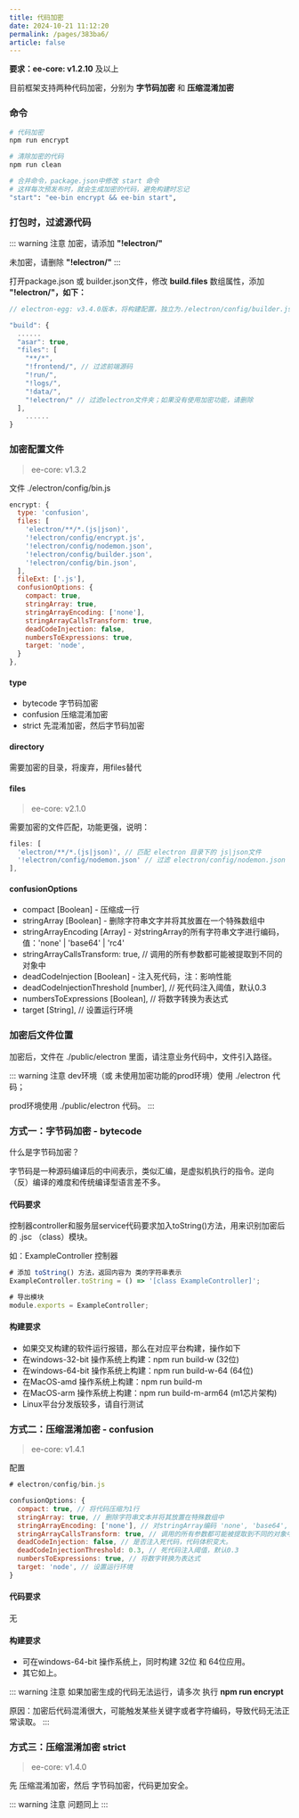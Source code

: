```yaml
---
title: 代码加密
date: 2024-10-21 11:12:20
permalink: /pages/383ba6/
article: false
---
```


**要求：ee-core: v1.2.10** 及以上

目前框架支持两种代码加密，分别为 **字节码加密** 和 **压缩混淆加密**

### 命令
```bash
# 代码加密
npm run encrypt

# 清除加密的代码
npm run clean

# 合并命令，package.json中修改 start 命令
# 这样每次预发布时，就会生成加密的代码，避免构建时忘记
"start": "ee-bin encrypt && ee-bin start",
```
### 打包时，过滤源代码
::: warning 注意
加密，请添加 **"!electron/"** 

未加密，请删除 **"!electron/"** 
:::

打开package.json 或 builder.json文件，修改 **build.files** 数组属性，添加 **"!electron/"，如下：**
```javascript
// electron-egg: v3.4.0版本，将构建配置，独立为./electron/config/builder.json 文件

"build": {
  ......
  "asar": true,
  "files": [
    "**/*",
    "!frontend/", // 过滤前端源码
    "!run/",
    "!logs/",
    "!data/",
    "!electron/" // 过滤electron文件夹；如果没有使用加密功能，请删除
  ],
    ......
}  
```
### 加密配置文件
> ee-core: v1.3.2

文件 ./electron/config/bin.js
```javascript
encrypt: {
  type: 'confusion',
  files: [
    'electron/**/*.(js|json)',
    '!electron/config/encrypt.js',
    '!electron/config/nodemon.json',
    '!electron/config/builder.json',
    '!electron/config/bin.json',
  ],
  fileExt: ['.js'],
  confusionOptions: {
    compact: true,      
    stringArray: true,
    stringArrayEncoding: ['none'],
    stringArrayCallsTransform: true,
    deadCodeInjection: false,
    numbersToExpressions: true,
    target: 'node',
  }
},
```
#### type

- bytecode  字节码加密
- confusion  压缩混淆加密 
- strict 先混淆加密，然后字节码加密 

#### directory
需要加密的目录，将废弃，用files替代

#### files
> ee-core: v2.1.0

需要加密的文件匹配，功能更强，说明：
```javascript
files: [
  'electron/**/*.(js|json)', // 匹配 electron 目录下的 js|json文件
  '!electron/config/nodemon.json' // 过滤 electron/config/nodemon.json 文件
],
```
#### confusionOptions

- compact [Boolean] - 压缩成一行
- stringArray [Boolean] - 删除字符串文字并将其放置在一个特殊数组中
- stringArrayEncoding [Array] - 对stringArray的所有字符串文字进行编码，值：'none' | 'base64' | 'rc4'
- stringArrayCallsTransform: true, // 调用的所有参数都可能被提取到不同的对象中
- deadCodeInjection [Boolean] - 注入死代码，注：影响性能
- deadCodeInjectionThreshold [number], // 死代码注入阈值，默认0.3
- numbersToExpressions [Boolean], // 将数字转换为表达式
- target [String], // 设置运行环境

### 加密后文件位置
加密后，文件在 ./public/electron 里面，请注意业务代码中，文件引入路径。

::: warning 注意
dev环境（或 未使用加密功能的prod环境）使用 ./electron 代码；

prod环境使用 ./public/electron 代码。
::: 

### 方式一：字节码加密 - bytecode
什么是字节码加密？

字节码是一种源码编译后的中间表示，类似汇编，是虚拟机执行的指令。逆向（反）编译的难度和传统编译型语言差不多。

#### 代码要求
控制器controller和服务层service代码要求加入toString()方法，用来识别加密后的 .jsc （class）模块。

如：ExampleController 控制器
```javascript
# 添加 toString() 方法，返回内容为 类的字符串表示
ExampleController.toString = () => '[class ExampleController]';

# 导出模块
module.exports = ExampleController;
```

#### 构建要求

- 如果交叉构建的软件运行报错，那么在对应平台构建，操作如下
- 在windows-32-bit 操作系统上构建：npm run build-w (32位)
- 在windows-64-bit 操作系统上构建：npm run build-w-64 (64位)
- 在MacOS-amd 操作系统上构建：npm run build-m
- 在MacOS-arm 操作系统上构建：npm run build-m-arm64 (m1芯片架构)
- Linux平台分发版较多，请自行测试

### 方式二：压缩混淆加密 - confusion
> ee-core: v1.4.1

配置
```javascript
# electron/config/bin.js

confusionOptions: {
  compact: true, // 将代码压缩为1行        
  stringArray: true, // 删除字符串文本并将其放置在特殊数组中
  stringArrayEncoding: ['none'], // 对stringArray编码 'none', 'base64', 'rc4'，增加安全性
  stringArrayCallsTransform: true, // 调用的所有参数都可能被提取到不同的对象中
  deadCodeInjection: false, // 是否注入死代码，代码体积变大。
  deadCodeInjectionThreshold: 0.3, // 死代码注入阈值，默认0.3
  numbersToExpressions: true, // 将数字转换为表达式
  target: 'node', // 设置运行环境
}
```

#### 代码要求
无
#### 构建要求

- 可在windows-64-bit 操作系统上，同时构建 32位 和 64位应用。
- 其它如上。

::: warning 注意
如果加密生成的代码无法运行，请多次 执行 **npm run encrypt**

原因：加密后代码混淆很大，可能触发某些关键字或者字符编码，导致代码无法正常读取。
:::

### 方式三：压缩混淆加密 strict
> ee-core: v1.4.0

先 压缩混淆加密，然后 字节码加密，代码更加安全。

::: warning 注意
问题同上
:::


